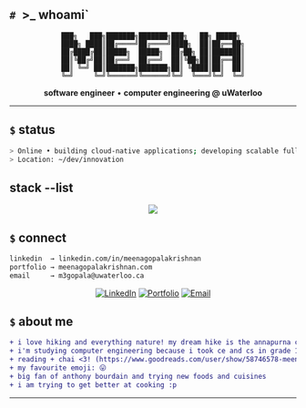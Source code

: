 ## `# `>_ whoami`

<div align="center">

```
███╗   ███╗███████╗███████╗███╗   ██╗ █████╗ 
████╗ ████║██╔════╝██╔════╝████╗  ██║██╔══██╗
██╔████╔██║█████╗  █████╗  ██╔██╗ ██║███████║
██║╚██╔╝██║██╔══╝  ██╔══╝  ██║╚██╗██║██╔══██║
██║ ╚═╝ ██║███████╗███████╗██║ ╚████║██║  ██║
╚═╝     ╚═╝╚══════╝╚══════╝╚═╝  ╚═══╝╚═╝  ╚═╝
```

**software engineer** • **computer engineering @ uWaterloo**

</div>

---

## `$` **status**
```bash
> Online • building cloud-native applications; developing scalable full-stack solutions; exploring AI/ML integrations
> Location: ~/dev/innovation
```

## **stack --list**

<p align="center">
  <img src="https://skillicons.dev/icons?i=js,ts,python,cpp,swift,rust,dart,html,css,react,nodejs,nextjs,flutter,firebase,tensorflow,aws,azure,gcp,docker,kubernetes,terraform,ansible,git,linux,vscode" />
</p>


## `$` **connect**
```bash
linkedin  → linkedin.com/in/meenagopalakrishnan
portfolio → meenagopalakrishnan.com  
email     → m3gopala@uwaterloo.ca
```

<div align="center">

[![LinkedIn](https://img.shields.io/badge/LinkedIn-00FF41?style=flat&logo=linkedin&logoColor=black)](https://linkedin.com/in/meenagopalakrishnan)
[![Portfolio](https://img.shields.io/badge/Portfolio-39FF14?style=flat&logo=google-chrome&logoColor=black)](https://meenagopalakrishnan.com)
[![Email](https://img.shields.io/badge/Email-00FF00?style=flat&logo=gmail&logoColor=black)](mailto:m3gopala@uwaterloo.ca)

</div>


## `$` **about me**
```diff
+ i love hiking and everything nature! my dream hike is the annapurna circuit in Nepal... one day :)
+ i'm studying computer engineering because i took ce and cs in grade 11 and loved it :)
+ reading + chai <3! (https://www.goodreads.com/user/show/58746578-meena)
+ my favourite emoji: 😛
+ big fan of anthony bourdain and trying new foods and cuisines
+ i am trying to get better at cooking :p
```

---
